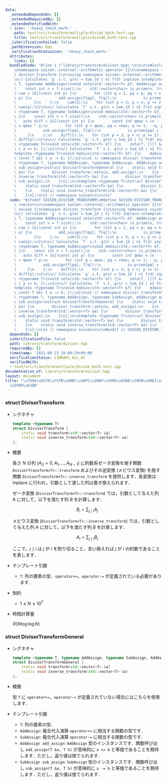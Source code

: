 ```yaml
---
data:
  _extendedDependsOn: []
  _extendedRequiredBy: []
  _extendedVerifiedWith:
  - icon: ':heavy_check_mark:'
    path: test/src/transform/multiple/divide_both.test.cpp
    title: test/src/transform/multiple/divide_both.test.cpp
  _isVerificationFailed: false
  _pathExtension: hpp
  _verificationStatusIcon: ':heavy_check_mark:'
  attributes:
    links: []
  bundledCode: "#line 1 \"library/transform/divisor.hpp\"\n\n\n\n#include <vector>\n\
    \nnamespace suisen::internal::arithmetic_operator {}\n\nnamespace suisen {\nnamespace\
    \ divisor_transform {\n\nusing namespace suisen::internal::arithmetic_operator;\n\
    \n// Calculates `g` s.t. g(n) = Sum_{d | n} f(d) inplace.\ntemplate <typename\
    \ T, typename AddAssign>\nvoid zeta(std::vector<T> &f, AddAssign add_assign) {\n\
    \    const int n = f.size();\n    std::vector<char> is_prime(n, true);\n    auto\
    \ cum = [&](const int p) {\n        for (int q = 1, pq = p; pq < n; ++q, pq +=\
    \ p) {\n            add_assign(f[pq], f[q]);\n            is_prime[pq] = false;\n\
    \        }\n    };\n    cum(2);\n    for (int p = 3; p < n; p += 2) if (is_prime[p])\
    \ cum(p);\n}\n\n// Calculates `f` s.t. g(n) = Sum_{d | n} f(d) inplace.\ntemplate\
    \ <typename T, typename SubAssign>\nvoid mobius(std::vector<T> &f, SubAssign sub_assign)\
    \ {\n    const int n = f.size();\n    std::vector<char> is_prime(n, true);\n \
    \   auto diff = [&](const int p) {\n        const int qmax = (n - 1) / p, rmax\
    \ = qmax * p;\n        for (int q = qmax, pq = rmax; q >= 1; --q, pq -= p) {\n\
    \            sub_assign(f[pq], f[q]);\n            is_prime[pq] = false;\n   \
    \     }\n    };\n    diff(2);\n    for (int p = 3; p < n; p += 2) if (is_prime[p])\
    \ diff(p);\n}\n\n// Calculates `g` s.t. g(n) = Sum_{d | n} f(d) inplace.\ntemplate\
    \ <typename T>\nvoid zeta(std::vector<T> &f) {\n    zeta(f, [](T &a, const T &b)\
    \ { a += b; });\n}\n\n// Calculates `f` s.t. g(n) = Sum_{d | n} f(d) inplace.\n\
    template <typename T>\nvoid mobius(std::vector<T> &f) {\n    mobius(f, [](T &a,\
    \ const T &b) { a -= b; });\n}\n\n} // namespace divisor_transform\n\ntemplate\
    \ <typename T, typename AddAssign, typename SubAssign, AddAssign add_assign, SubAssign\
    \ sub_assign>\nstruct DivisorTransformGeneral {\n    static void transform(std::vector<T>\
    \ &a) {\n        divisor_transform::zeta(a, add_assign);\n    }\n    static void\
    \ inverse_transform(std::vector<T> &a) {\n        divisor_transform::mobius(a,\
    \ sub_assign);\n    }\n};\n\ntemplate <typename T>\nstruct DivisorTransform {\n\
    \    static void transform(std::vector<T> &a) {\n        divisor_transform::zeta(a);\n\
    \    }\n    static void inverse_transform(std::vector<T> &a) {\n        divisor_transform::mobius(a);\n\
    \    }\n};\n\n} // namespace suisen\n\n\n\n"
  code: "#ifndef SUISEN_DIVISOR_TRANSFORM\n#define SUISEN_DIVISOR_TRANSFORM\n\n#include\
    \ <vector>\n\nnamespace suisen::internal::arithmetic_operator {}\n\nnamespace\
    \ suisen {\nnamespace divisor_transform {\n\nusing namespace suisen::internal::arithmetic_operator;\n\
    \n// Calculates `g` s.t. g(n) = Sum_{d | n} f(d) inplace.\ntemplate <typename\
    \ T, typename AddAssign>\nvoid zeta(std::vector<T> &f, AddAssign add_assign) {\n\
    \    const int n = f.size();\n    std::vector<char> is_prime(n, true);\n    auto\
    \ cum = [&](const int p) {\n        for (int q = 1, pq = p; pq < n; ++q, pq +=\
    \ p) {\n            add_assign(f[pq], f[q]);\n            is_prime[pq] = false;\n\
    \        }\n    };\n    cum(2);\n    for (int p = 3; p < n; p += 2) if (is_prime[p])\
    \ cum(p);\n}\n\n// Calculates `f` s.t. g(n) = Sum_{d | n} f(d) inplace.\ntemplate\
    \ <typename T, typename SubAssign>\nvoid mobius(std::vector<T> &f, SubAssign sub_assign)\
    \ {\n    const int n = f.size();\n    std::vector<char> is_prime(n, true);\n \
    \   auto diff = [&](const int p) {\n        const int qmax = (n - 1) / p, rmax\
    \ = qmax * p;\n        for (int q = qmax, pq = rmax; q >= 1; --q, pq -= p) {\n\
    \            sub_assign(f[pq], f[q]);\n            is_prime[pq] = false;\n   \
    \     }\n    };\n    diff(2);\n    for (int p = 3; p < n; p += 2) if (is_prime[p])\
    \ diff(p);\n}\n\n// Calculates `g` s.t. g(n) = Sum_{d | n} f(d) inplace.\ntemplate\
    \ <typename T>\nvoid zeta(std::vector<T> &f) {\n    zeta(f, [](T &a, const T &b)\
    \ { a += b; });\n}\n\n// Calculates `f` s.t. g(n) = Sum_{d | n} f(d) inplace.\n\
    template <typename T>\nvoid mobius(std::vector<T> &f) {\n    mobius(f, [](T &a,\
    \ const T &b) { a -= b; });\n}\n\n} // namespace divisor_transform\n\ntemplate\
    \ <typename T, typename AddAssign, typename SubAssign, AddAssign add_assign, SubAssign\
    \ sub_assign>\nstruct DivisorTransformGeneral {\n    static void transform(std::vector<T>\
    \ &a) {\n        divisor_transform::zeta(a, add_assign);\n    }\n    static void\
    \ inverse_transform(std::vector<T> &a) {\n        divisor_transform::mobius(a,\
    \ sub_assign);\n    }\n};\n\ntemplate <typename T>\nstruct DivisorTransform {\n\
    \    static void transform(std::vector<T> &a) {\n        divisor_transform::zeta(a);\n\
    \    }\n    static void inverse_transform(std::vector<T> &a) {\n        divisor_transform::mobius(a);\n\
    \    }\n};\n\n} // namespace suisen\n\n\n#endif // SUISEN_DIVISOR_TRANSFORM\n"
  dependsOn: []
  isVerificationFile: false
  path: library/transform/divisor.hpp
  requiredBy: []
  timestamp: '2021-08-13 19:00:29+09:00'
  verificationStatus: LIBRARY_ALL_AC
  verifiedWith:
  - test/src/transform/multiple/divide_both.test.cpp
documentation_of: library/transform/divisor.hpp
layout: document
title: "\u7D04\u6570\u7CFB\u30BC\u30FC\u30BF\u5909\u63DB\u30FB\u30E1\u30D3\u30A6\u30B9\
  \u5909\u63DB"
---
```


### struct DivisorTransform

- シグネチャ

  ```cpp
  template <typename T>
  struct DivisorTransform {
      static void transform(std::vector<T> &a)
      static void inverse_transform(std::vector<T> &a)
  };
  ```

- 概要

  長さ $N$ の列 $(A_0=0,A_1,\ldots,A_{N-1})$ に約数系ゼータ変換を施す関数 `DivisorTransform<T>::transform` およびその逆変換 (メビウス変換) を施す関数 `DivisorTransform<T>::inverse_transform` を提供します．各変換は inplace に行われ，引数として渡した列は書き換えられます．

  ゼータ変換 (`DivisorTransform<T>::transform`) では，引数として与えた列 $A$ に対して，以下を満たす列 $B$ を計算します．

    $$ B_i = \sum_{j \mid i} A_j $$

  メビウス変換 (`DivisorTransform<T>::inverse_transform`) では，引数として与えた列 $A$ に対して，以下を満たす列 $B$ を計算します．

    $$ A_i = \sum_{j \mid i} B_j $$
  
  ここで，$j\mid i$ は $j$ が $i$ を割り切ること，言い換えれば $j$ が $i$ の約数であることを表します．

- テンプレート引数

  - `T`: 列の要素の型．`operator+=`，`operator-=` が定義されている必要があります．

- 制約

  - $1\leq N \leq 10^7$

- 時間計算量

  $\Theta(N\log\log N)$

### struct DivisorTransformGeneral

- シグネチャ

  ```cpp
  template <typename T, typename AddAssign, typename SubAssign, AddAssign add_assign, SubAssign sub_assign>
  struct DivisorTransformGeneral {
      static void transform(std::vector<T> &a)
      static void inverse_transform(std::vector<T> &a)
  };
  ```

- 概要

  型 `T` に `operator+=`，`operator-=` が定義されていない場合にはこちらを使用します．

- テンプレート引数

  - `T`: 列の要素の型．
  - `AddAssign`: 複合代入演算 `operator+=` に相当する関数の型です．
  - `SubAssign`: 複合代入演算 `operator-=` に相当する関数の型です．
  - `AddAssign add_assign`: `AddAssign` 型のインスタンスです．関数呼び出し `add_assign(T &a, T b)` が意味的に `a += b` と等価であることを期待します．ただし，返り値は捨てられます．
  - `SubAssign sub_assign`: `SubAssign` 型のインスタンスです．関数呼び出し `sub_assign(T &a, T b)` が意味的に `a -= b` と等価であることを期待します．ただし，返り値は捨てられます．
